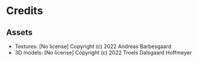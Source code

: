 # Credits

## Assets

* Textures: [No license] Copyright (c) 2022 Andreas Barbesgaard
* 3D models: [No license] Copyright (c) 2022 Troels Dalsgaard Hoffmeyer